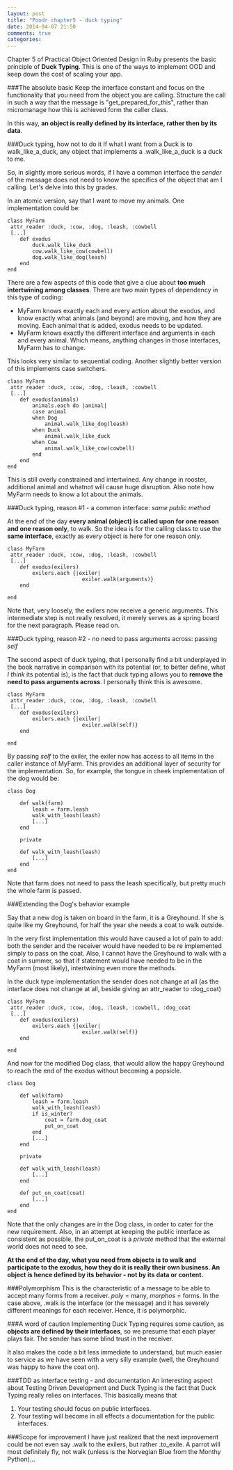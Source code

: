 ```yaml
---
layout: post
title: "Poodr chapter5 - duck typing"
date: 2014-04-07 21:50
comments: true
categories: 
---
```

Chapter 5 of Practical Object Oriented Design in Ruby presents the basic principle of **Duck Typing**. This is one of the ways to implement OOD and keep down the cost of scaling your app.

###The absolute basic
Keep the interface constant and focus on the functionality that you need from the object you are calling. Structure the call in such a way that the message is "get_prepared_for_this", rather than micromanage how this is achieved form the caller class.

In this way, **an object is really defined by its interface, rather then by its data**.

###Duck typing, how not to do it
If what I want from a Duck is to walk_like_a_duck, any object that implements a .walk_like_a_duck is a duck to me. 

So, in slightly more serious words, if I have a common interface the *sender* of the message does not need to know the specifics of the object that am I calling. Let's delve into this by grades.

In an atomic version, say that I want to move my animals. One implementation could be:

	class MyFarm
	 attr_reader :duck, :cow, :dog, :leash, :cowbell
	 [...]
	 	def exodus
			duck.walk_like_duck
			cow.walk_like_cow(cowbell)
			dog.walk_like_dog(leash)
		end
	end
		
		
There are a few aspects of this code that give a clue about **too much intertwining among classes**. There are two main types of dependency in this type of coding:

* MyFarm knows exactly each and every action about the exodus, and know exactly what animals (and beyond) are moving, and how they are moving. Each animal that is added, exodus needs to be updated. 
* MyFarm knows exactly the different interface and arguments in each and every animal. Which means, anything changes in those interfaces, MyFarm has to change.

This looks very similar to sequential coding. Another slightly better version of this implements case switchers.

	class MyFarm
	 attr_reader :duck, :cow, :dog, :leash, :cowbell
	 [...]
	 	def exodus(animals)
			animals.each do |animal|
			case animal
			when Dog
				animal.walk_like_dog(leash)
			when Duck
				animal.walk_like_duck
			when Cow
				animal.walk_like_cow(cowbell)
			end
		end
	end	

This is still overly constrained and intertwined. Any change in rooster, additional animal and whatnot will cause huge disruption. Also note how MyFarm needs to know a lot about the animals.

###Duck typing, reason #1 - a common interface: *same public method*

At the end of the day **every animal (object) is called upon for one reason and one reason only**, to walk. So the idea is for the calling class to use the **same interface**, exactly as every object is here for one reason only.

	class MyFarm
	 attr_reader :duck, :cow, :dog, :leash, :cowbell
	 [...]
	 	def exodus(exilers)
	 		exilers.each {|exiler| 
	 						exiler.walk(arguments)}
	 	end

	end	

Note that, very loosely, the exilers now receive a generic arguments. This intermediate step is not really resolved, it merely serves as a spring board for the next paragraph. Please read on.

###Duck typing, reason #2 - no need to pass arguments across: passing *self*

The second aspect of duck typing, that I personally find a bit underplayed in the book narrative in comparison with its potential (or, to better define, what *I think* its potential is), is the fact that duck typing allows you to **remove the need to pass arguments across**. I personally think this is awesome.

	class MyFarm
	 attr_reader :duck, :cow, :dog, :leash, :cowbell
	 [...]
	 	def exodus(exilers)
	 		exilers.each {|exiler| 
	 						exiler.walk(self)}
	 	end

	end	

By passing *self* to the exiler, the exiler now has access to all items in the caller instance of MyFarm. This provides an additional layer of security for the implementation. So, for example, the tongue in cheek implementation of the dog would be:

	class Dog
		
		def walk(farm)
			leash = farm.leash
			walk_with_leash(leash)
			[...] 
		end
		
		private
		
		def walk_with_leash(leash)
			[...]
		end
	end

Note that farm does not need to pass the leash specifically, but pretty much the whole farm is passed.

###Extending the Dog's behavior example

Say that a new dog is taken on board in the farm, it is a Greyhound. If she is quite like my Greyhound, for half the year she needs a coat to walk outside.

In the very first implementation this would have caused a lot of pain to add: both the sender and the receiver would have needed to be re implemented simply to pass on the coat. Also, I cannot have the Greyhound to walk with a coat in summer, so that if statement would have needed to be in the MyFarm (most likely), intertwining even more the methods.

In the duck type implementation the sender does not change at all (as the interface does not change at all, beside giving an attr_reader to :dog_coat)


	class MyFarm
	 attr_reader :duck, :cow, :dog, :leash, :cowbell, :dog_coat
	 [...]
	 	def exodus(exilers)
	 		exilers.each {|exiler| 
	 						exiler.walk(self)}
	 	end

	end	


And now for the modified Dog class, that would allow the happy Greyhound to reach the end of the exodus without becoming a popsicle.

	class Dog
		
		def walk(farm)
			leash = farm.leash
			walk_with_leash(leash)
			if is_winter?
				coat = farm.dog_coat
				put_on_coat
			end
			[...] 
		end
		
		private
		
		def walk_with_leash(leash)
			[...]
		end
		
		def put_on_coat(coat)
			[...]
		end
	end
	
Note that the only changes are in the Dog class, in order to cater for the new requirement. Also, in an attempt at keeping the public interface as consistent as possible, the put_on_coat is a *private* method that the external world does not need to see.

**At the end of the day, what you need from objects is to walk and participate to the exodus, how they do it is really their own business. An object is hence defined by its behavior - not by its data or content.**

###Polymorphism
This is the characteristic of a message to be able to accept many forms from a receiver. *poly* = many, *morphos* = forms. In the case above, .walk is the interface (or the message) and it has severely different meanings for each receiver. Hence, it is polymorphic.

###A word of caution
Implementing Duck Typing requires some caution, as **objects are defined by their interfaces**, so we presume that each player plays fair. The sender has some blind trust in the receiver. 

It also makes the code a bit less immediate to understand, but much easier to service as we have seen with a very silly example (well, the Greyhound was happy to have the coat on).

###TDD as interface testing - and documentation
An interesting aspect about Testing Driven Development and Duck Typing is the fact that Duck Typing really relies on interfaces. This basically means that 

1. Your testing should focus on public interfaces.
2. Your testing will become in all effects a documentation for the public interfaces.

###Scope for improvement
I have just realized that the next improvement could be not even say .walk to the exilers, but rather .to_exile. A parrot will most definitely fly, not walk (unless is the Norvegian Blue from the Monthy Python)...